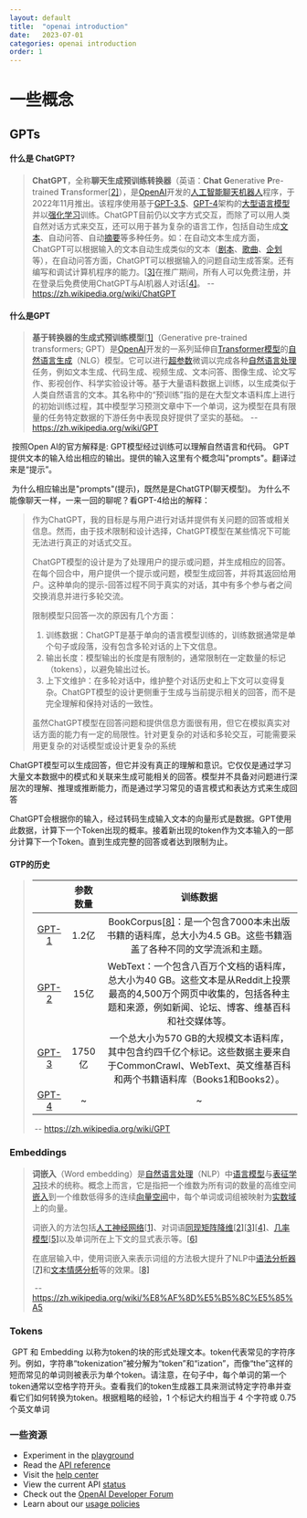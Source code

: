 ```yaml
---
layout: default
title:  "openai introduction"
date:   2023-07-01
categories: openai introduction
order: 1
---
```


# 一些概念

## GPTs

#### 什么是 ChatGPT?

> **ChatGPT**，全称**聊天生成预训练转换器**（英语：**Chat** **G**enerative **P**re-trained **T**ransformer[[2\]](https://zh.wikipedia.org/wiki/ChatGPT#cite_note-:4-2)），是[OpenAI](https://zh.wikipedia.org/wiki/OpenAI)开发的[人工智能](https://zh.wikipedia.org/wiki/人工智能)[聊天机器人](https://zh.wikipedia.org/wiki/聊天機器人)程序，于2022年11月推出。该程序使用基于[GPT-3.5](https://zh.wikipedia.org/wiki/GPT-3)、[GPT-4](https://zh.wikipedia.org/wiki/GPT-4)架构的[大型语言模型](https://zh.wikipedia.org/wiki/大型语言模型)并以[强化学习](https://zh.wikipedia.org/wiki/强化学习)训练。ChatGPT目前仍以文字方式交互，而除了可以用人类自然对话方式来交互，还可以用于甚为复杂的语言工作，包括自动生成[文本](https://zh.wikipedia.org/wiki/文本)、自动问答、自动[摘要](https://zh.wikipedia.org/wiki/摘要)等多种任务。如：在自动文本生成方面，ChatGPT可以根据输入的文本自动生成类似的文本（[剧本](https://zh.wikipedia.org/wiki/劇本)、[歌曲](https://zh.wikipedia.org/wiki/歌曲)、[企划](https://zh.wikipedia.org/wiki/企劃)等），在自动问答方面，ChatGPT可以根据输入的问题自动生成答案。还有编写和调试计算机程序的能力。[[3\]](https://zh.wikipedia.org/wiki/ChatGPT#cite_note-ChatGPT_can_write_code-3)在推广期间，所有人可以免费注册，并在登录后免费使用ChatGPT与AI机器人对话[[4\]](https://zh.wikipedia.org/wiki/ChatGPT#cite_note-4)。 -- https://zh.wikipedia.org/wiki/ChatGPT

#### 什么是GPT

> **基于转换器的生成式预训练模型**[[1\]](https://zh.wikipedia.org/wiki/基于转换器的生成式预训练模型#cite_note-:0-1)（Generative pre-trained transformers; GPT）是[OpenAI](https://zh.wikipedia.org/wiki/OpenAI)开发的一系列延伸自[Transformer模型](https://zh.wikipedia.org/wiki/Transformer模型)的[自然语言生成](https://zh.wikipedia.org/wiki/自然语言生成)（NLG）模型。它可以进行[超参数](https://zh.wikipedia.org/wiki/超参数_(机器学习))微调以完成各种[自然语言处理](https://zh.wikipedia.org/wiki/自然语言处理)任务，例如文本生成、代码生成、视频生成、文本问答、图像生成、论文写作、影视创作、科学实验设计等。基于大量语料数据上训练，以生成类似于人类自然语言的文本。其名称中的“预训练”指的是在大型文本语料库上进行的初始训练过程，其中模型学习预测文章中下一个单词，这为模型在具有限量的任务特定数据的下游任务中表现良好提供了坚实的基础。 	-- https://zh.wikipedia.org/wiki/GPT

​	按照Open AI的官方解释是: GPT模型经过训练可以理解自然语言和代码。 GPT 提供文本的输入给出相应的输出。提供的输入这里有个概念叫"prompts"。翻译过来是“提示”。

​	为什么相应输出是"prompts"(提示)，既然是是ChatGTP(聊天模型)。 为什么不能像聊天一样，一来一回的聊呢？看GPT-4给出的解释：

> 作为ChatGPT，我的目标是与用户进行对话并提供有关问题的回答或相关信息。然而，由于技术限制和设计选择，ChatGPT模型在某些情况下可能无法进行真正的对话式交互。
>
> ChatGPT模型的设计是为了处理用户的提示或问题，并生成相应的回答。在每个回合中，用户提供一个提示或问题，模型生成回答，并将其返回给用户。这种单向的提示-回答过程不同于真实的对话，其中有多个参与者之间交换消息并进行多轮交流。
>
> 限制模型只回答一次的原因有几个方面：
>
> 1. 训练数据：ChatGPT是基于单向的语言模型训练的，训练数据通常是单个句子或段落，没有包含多轮对话的上下文信息。
> 2. 输出长度：模型输出的长度是有限制的，通常限制在一定数量的标记（tokens），以避免输出过长。
> 3. 上下文维护：在多轮对话中，维护整个对话历史和上下文可以变得复杂。ChatGPT模型的设计更侧重于生成与当前提示相关的回答，而不是完全理解和保持对话的一致性。
>
> 虽然ChatGPT模型在回答问题和提供信息方面很有用，但它在模拟真实对话方面的能力有一定的局限性。针对更复杂的对话和多轮交互，可能需要采用更复杂的对话模型或设计更复杂的系统

​	ChatGPT模型可以生成回答，但它并没有真正的理解和意识。它仅仅是通过学习大量文本数据中的模式和关联来生成可能相关的回答。模型并不具备对问题进行深层次的理解、推理或推断能力，而是通过学习常见的语言模式和表达方式来生成回答

​	ChatGPT会根据你的输入，经过转码生成输入文本的向量形式是数据。GPT使用此数据，计算下一个Token出现的概率。接着新出现的token作为文本输入的一部分计算下一个Token。直到生成完整的回答或者达到限制为止。



#### GTP的历史

> |                                                              | 参数数量 |                           训练数据                           |
> | :----------------------------------------------------------: | :------: | :----------------------------------------------------------: |
> | [GPT-1](https://zh.wikipedia.org/w/index.php?title=GPT-1&action=edit&redlink=1) |  1.2亿   | BookCorpus[[8\]](https://zh.wikipedia.org/wiki/基于转换器的生成式预训练模型#cite_note-8)：是一个包含7000本未出版书籍的语料库，总大小为4.5 GB。这些书籍涵盖了各种不同的文学流派和主题。 |
> |         [GPT-2](https://zh.wikipedia.org/wiki/GPT-2)         |   15亿   | WebText：一个包含八百万个文档的语料库，总大小为40 GB。这些文本是从Reddit上投票最高的4,500万个网页中收集的，包括各种主题和来源，例如新闻、论坛、博客、维基百科和社交媒体等。 |
> |         [GPT-3](https://zh.wikipedia.org/wiki/GPT-3)         |  1750亿  | 一个总大小为570 GB的大规模文本语料库，其中包含约四千亿个标记。这些数据主要来自于CommonCrawl、WebText、英文维基百科和两个书籍语料库（Books1和Books2）。 |
> |         [GPT-4](https://zh.wikipedia.org/wiki/GPT-4)         |    ~     |                              ~                               |
>
> ​	--  https://zh.wikipedia.org/wiki/GPT

### Embeddings

> **词嵌入**（Word embedding）是[自然语言处理](https://zh.wikipedia.org/wiki/自然语言处理)（NLP）中[语言模型](https://zh.wikipedia.org/wiki/語言模型)与[表征学习](https://zh.wikipedia.org/wiki/表征学习)技术的统称。概念上而言，它是指把一个维数为所有词的数量的高维空间[嵌入](https://zh.wikipedia.org/wiki/嵌入_(数学))到一个维数低得多的连续[向量空间](https://zh.wikipedia.org/wiki/向量空间)中，每个单词或词组被映射为[实数](https://zh.wikipedia.org/wiki/实数)[域](https://zh.wikipedia.org/wiki/数域)上的向量。
>
> 词嵌入的方法包括[人工神经网络](https://zh.wikipedia.org/wiki/人工神经网络)[[1\]](https://zh.wikipedia.org/wiki/词嵌入#cite_note-1)、对词语[同现矩阵](https://zh.wikipedia.org/w/index.php?title=同现矩阵&action=edit&redlink=1)[降维](https://zh.wikipedia.org/wiki/降维)[[2\]](https://zh.wikipedia.org/wiki/词嵌入#cite_note-2)[[3\]](https://zh.wikipedia.org/wiki/词嵌入#cite_note-3)[[4\]](https://zh.wikipedia.org/wiki/词嵌入#cite_note-4)、[几率模型](https://zh.wikipedia.org/wiki/概率模型)[[5\]](https://zh.wikipedia.org/wiki/词嵌入#cite_note-5)以及单词所在上下文的显式表示等。[[6\]](https://zh.wikipedia.org/wiki/词嵌入#cite_note-6)
>
> 在底层输入中，使用词嵌入来表示词组的方法极大提升了NLP中[语法分析器](https://zh.wikipedia.org/wiki/語法分析器)[[7\]](https://zh.wikipedia.org/wiki/词嵌入#cite_note-7)和[文本情感分析](https://zh.wikipedia.org/wiki/文本情感分析)等的效果。[[8\]](https://zh.wikipedia.org/wiki/词嵌入#cite_note-8)
>
> ​	-- https://zh.wikipedia.org/wiki/%E8%AF%8D%E5%B5%8C%E5%85%A5

### Tokens

​	GPT 和 Embedding 以称为token的块的形式处理文本。token代表常见的字符序列。例如，字符串“tokenization”被分解为“token”和“ization”，而像“the”这样的短而常见的单词则被表示为单个token。请注意，在句子中，每个单词的第一个token通常以空格字符开头。查看我们的token生成器工具来测试特定字符串并查看它们如何转换为token。根据粗略的经验，1 个标记大约相当于 4 个字符或 0.75 个英文单词



### 一些资源

- Experiment in the [playground](https://platform.openai.com/playground?mode=chat)
- Read the [API reference](https://platform.openai.com/docs/api-reference)
- Visit the [help center](https://help.openai.com/en/)
- View the current API [status](https://status.openai.com/)
- Check out the [OpenAI Developer Forum](https://community.openai.com/)
- Learn about our [usage policies](https://openai.com/policies/usage-policies)